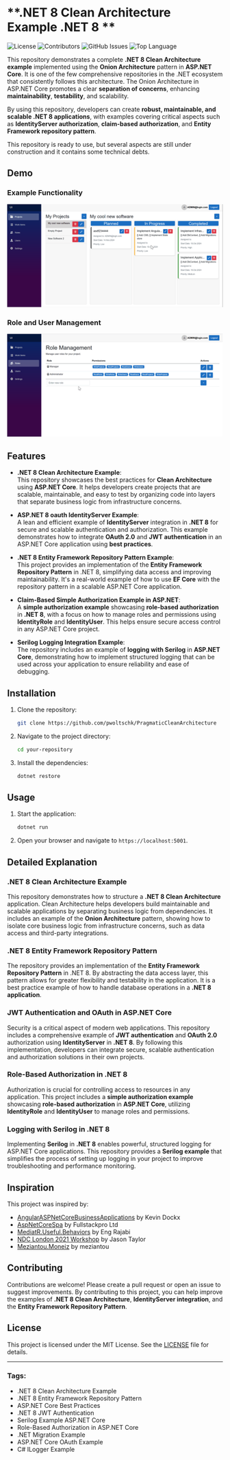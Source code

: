 ﻿# **.NET 8 Clean Architecture Example .NET 8 **
 
![License](https://img.shields.io/badge/license-MIT-green)
![Contributors](https://img.shields.io/github/contributors/pwoltschk/PragmaticCleanArchitecture)
![GitHub Issues](https://img.shields.io/github/issues/pwoltschk/PragmaticCleanArchitecture)
![Top Language](https://img.shields.io/github/languages/top/pwoltschk/PragmaticCleanArchitecture)

This repository demonstrates a complete **.NET 8 Clean Architecture example** implemented using the **Onion Architecture** pattern in **ASP.NET Core**. It is one of the few comprehensive repositories in the .NET ecosystem that consistently follows this architecture. The Onion Architecture in ASP.NET Core promotes a clear **separation of concerns**, enhancing **maintainability**, **testability**, and scalability.

By using this repository, developers can create **robust, maintainable, and scalable .NET 8 applications**, with examples covering critical aspects such as **IdentityServer authorization**, **claim-based authorization**, and **Entity Framework repository pattern**.

This repository is ready to use, but several aspects are still under construction and it contains some technical debts.

## **Demo**
### **Example Functionality**
![PragmaticCleanArchitecture Application Demo](assets/Pragmatic_Clean_Architecutre_Main.gif)

### **Role and User Management**
![PragmaticCleanArchitecture Authentication Demo](assets/Pragmatic_Clean_Architecutre_Auth.gif)

## **Features**

- **.NET 8 Clean Architecture Example**:  
  This repository showcases the best practices for **Clean Architecture** using **ASP.NET Core**. It helps developers create projects that are scalable, maintainable, and easy to test by organizing code into layers that separate business logic from infrastructure concerns.

- **ASP.NET 8 oauth IdentityServer Example**:  
  A lean and efficient example of **IdentityServer** integration in **.NET 8** for secure and scalable authentication and authorization. This example demonstrates how to integrate **OAuth 2.0** and **JWT authentication** in an ASP.NET Core application using **best practices**.

- **.NET 8 Entity Framework Repository Pattern Example**:  
  This project provides an implementation of the **Entity Framework Repository Pattern** in .NET 8, simplifying data access and improving maintainability. It's a real-world example of how to use **EF Core** with the repository pattern in a scalable ASP.NET Core application.

- **Claim-Based Simple Authorization Example in ASP.NET**:  
  A **simple authorization example** showcasing **role-based authorization** in **.NET 8**, with a focus on how to manage roles and permissions using **IdentityRole** and **IdentityUser**. This helps ensure secure access control in any ASP.NET Core project.

- **Serilog Logging Integration Example**:  
  The repository includes an example of **logging with Serilog** in **ASP.NET Core**, demonstrating how to implement structured logging that can be used across your application to ensure reliability and ease of debugging.

## **Installation**

1. Clone the repository:
   ```bash
   git clone https://github.com/pwoltschk/PragmaticCleanArchitecture
   ```

2. Navigate to the project directory:
   ```bash
   cd your-repository
   ```

3. Install the dependencies:
   ```bash
   dotnet restore
   ```
## **Usage**

1. Start the application:
   ```bash
   dotnet run
   ```

2. Open your browser and navigate to `https://localhost:5001`.

## **Detailed Explanation**

### **.NET 8 Clean Architecture Example**
This repository demonstrates how to structure a **.NET 8 Clean Architecture** application. Clean Architecture helps developers build maintainable and scalable applications by separating business logic from dependencies. It includes an example of the **Onion Architecture** pattern, showing how to isolate core business logic from infrastructure concerns, such as data access and third-party integrations.

### **.NET 8 Entity Framework Repository Pattern**
The repository provides an implementation of the **Entity Framework Repository Pattern** in .NET 8. By abstracting the data access layer, this pattern allows for greater flexibility and testability in the application. It is a best practice example of how to handle database operations in a **.NET 8 application**.

### **JWT Authentication and OAuth in ASP.NET Core**
Security is a critical aspect of modern web applications. This repository includes a comprehensive example of **JWT authentication** and **OAuth 2.0** authorization using **IdentityServer** in **.NET 8**. By following this implementation, developers can integrate secure, scalable authentication and authorization solutions in their own projects.

### **Role-Based Authorization in .NET 8**
Authorization is crucial for controlling access to resources in any application. This project includes a **simple authorization example** showcasing **role-based authorization** in **ASP.NET Core**, utilizing **IdentityRole** and **IdentityUser** to manage roles and permissions.

### **Logging with Serilog in .NET 8**
Implementing **Serilog** in **.NET 8** enables powerful, structured logging for ASP.NET Core applications. This repository provides a **Serilog example** that simplifies the process of setting up logging in your project to improve troubleshooting and performance monitoring.

## **Inspiration**

This project was inspired by:
- [AngularASPNetCoreBusinessApplications](https://github.com/KevinDockx/AngularASPNetCoreBusinessApplications/blob/master/Finished%20sample/TourManagement.API/Entities/AuditableEntity.cs) by Kevin Dockx
- [AspNetCoreSpa](https://github.com/fullstackproltd/AspNetCoreSpa/blob/e98a1494686e87b384a1d1b868af80f6dd2bd7df/src/Infrastructure/Infrastructure/ServicesExtensions.cs) by Fullstackpro Ltd
- [MediatR.Useful.Behaviors](https://github.com/EngRajabi/MediatR.Useful.Behaviors/blob/develop/src/MediatR.Useful.Behavior/Behavior/PerformanceBehaviour.cs) by Eng Rajabi
- [NDC London 2021 Workshop](https://github.com/jasontaylordev/ndc-london-2021-workshop) by Jason Taylor
- [Meziantou.Moneiz](https://github.com/meziantou/meziantou.moneiz/tree/main/src/Meziantou.Moneiz/Pages/Categories) by meziantou 


## **Contributing**

Contributions are welcome! Please create a pull request or open an issue to suggest improvements. By contributing to this project, you can help improve the examples of **.NET 8 Clean Architecture**, **IdentityServer integration**, and the **Entity Framework Repository Pattern**.

## **License**

This project is licensed under the MIT License. See the [LICENSE](LICENSE) file for details.

---

### **Tags**:
- .NET 8 Clean Architecture Example
- .NET 8 Entity Framework Repository Pattern
- ASP.NET Core Best Practices
- .NET 8 JWT Authentication
- Serilog Example ASP.NET Core
- Role-Based Authorization in ASP.NET Core
- .NET Migration Example
- ASP.NET Core OAuth Example
- C# ILogger Example
